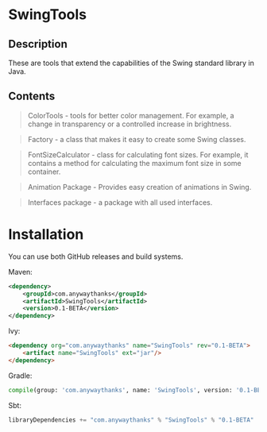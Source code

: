 # SwingTools

## Description
These are tools that extend the capabilities of the Swing standard library in Java.


## Contents
> ColorTools - tools for better color management. For example, a change in transparency or a controlled increase in brightness.

> Factory - a class that makes it easy to create some Swing classes.

> FontSizeCalculator - class for calculating font sizes. For example, it contains a method for calculating the maximum font size in some container.

> Animation Package - Provides easy creation of animations in Swing.

> Interfaces package - a package with all used interfaces.

# Installation
You can use both GitHub releases and build systems.

Maven:
``` xml
<dependency>
    <groupId>com.anywaythanks</groupId>
    <artifactId>SwingTools</artifactId>
    <version>0.1-BETA</version>
</dependency>
```

Ivy:
``` html
<dependency org="com.anywaythanks" name="SwingTools" rev="0.1-BETA">
    <artifact name="SwingTools" ext="jar"/>
</dependency>
```

Gradle:
``` python
compile(group: 'com.anywaythanks', name: 'SwingTools', version: '0.1-BETA')
```

Sbt:
``` java
libraryDependencies += "com.anywaythanks" % "SwingTools" % "0.1-BETA"
```
